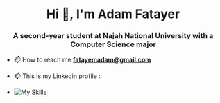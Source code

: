 <h1 align="center">Hi 👋, I'm Adam Fatayer</h1>
<h3 align="center">A second-year student at Najah National University with a Computer Science major </h3>

- 📫 How to reach me **fatayemadam@gmail.com**


- 📫 This is my Linkedin profile :
-  [![My Skills](https://skillicons.dev/icons?i=linkedin)](https://www.linkedin.com/in/adam-fatayer-a6a347356)
